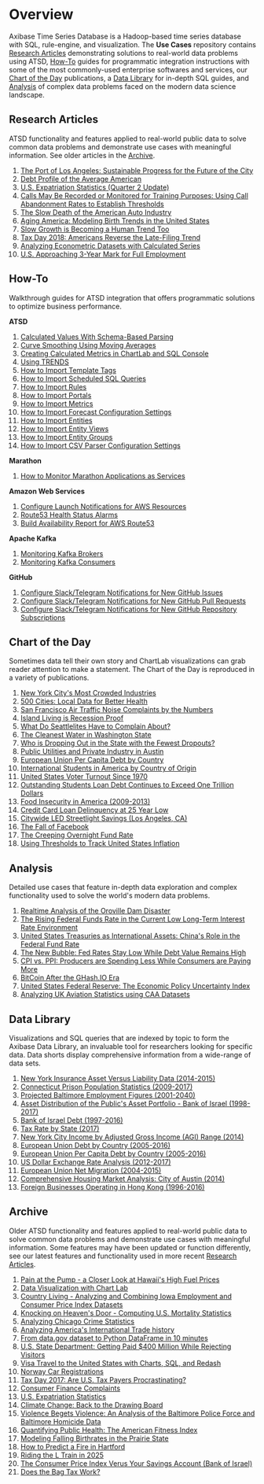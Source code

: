 # Overview

Axibase Time Series Database is a Hadoop-based time series database with SQL, rule-engine, and visualization. The **Use Cases** repository contains [Research Articles](#research-articles) demonstrating solutions to real-world data problems using ATSD, [How-To](#how-to) guides for programmatic integration instructions with some of the most commonly-used enterprise softwares and services, our [Chart of the Day](#chart-of-the-day) publications, a [Data Library](#data-library) for in-depth SQL guides, and [Analysis](#analysis) of complex data problems faced on the modern data science landscape.
  
## Research Articles 

ATSD functionality and features applied to real-world public data to solve common data problems and demonstrate use cases with meaningful information. See older articles in the [Archive](#archive).

1. [The Port of Los Angeles: Sustainable Progress for the Future of the City](LA_Port/README.md)
2. [Debt Profile of the Average American](FED_FORDSR/README.md)
3. [U.S. Expatriation Statistics (Quarter 2 Update)](Expatriation_Q2/README.md)
4. [Calls May Be Recorded or Monitored for Training Purposes: Using Call Abandonment Rates to Establish Thresholds](SF_Phone/README.md)
5. [The Slow Death of the American Auto Industry](Automobiles/README.md)
6. [Aging America: Modeling Birth Trends in the United States](aging-america/README.md)
7. [Slow Growth is Becoming a Human Trend Too](Chart_of_the_Day/life-expectancy/README.md)
8. [Tax Day 2018: Americans Reverse the Late-Filing Trend](IRSTaxFilings_2018/README.md)
9. [Analyzing Econometric Datasets with Calculated Series](Solutions/calculated-values/README.md)
10. [U.S. Approaching 3-Year Mark for Full Employment](Chart_of_the_Day/unemployment/README.md)

## How-To

Walkthrough guides for ATSD integration that offers programmatic solutions to optimize business performance.

**ATSD**
1. [Calculated Values With Schema-Based Parsing](Support/Schema-Parser-Mod-Pre-Import/README.md)
2. [Curve Smoothing Using Moving Averages](Support/Moving-Avg/README.md)
3. [Creating Calculated Metrics in ChartLab and SQL Console](Support/Add-Calculated-Value/README.md)
4. [Using TRENDS](how-to/shared/trends.md)
5. [How to Import Template Tags](how-to/shared/import-tag-template.md)
6. [How to Import Scheduled SQL Queries](how-to/shared/import-scheduled-sql-query.md)
7. [How to Import Rules](how-to/shared/import-rule.md)
8. [How to Import Portals](how-to/shared/import-portal.md)
9. [How to Import Metrics](how-to/shared/import-metric.md)
10. [How to Import Forecast Configuration Settings](how-to/shared/import-forecast.md)
11. [How to Import Entities](how-to/shared/import-entity.md)
12. [How to Import Entity Views](how-to/shared/import-entity-view.md)
13. [How to Import Entity Groups](how-to/shared/import-entity-group.md)
14. [How to Import CSV Parser Configuration Settings](how-to/shared/import-csv-parser.md)

**Marathon**
1. [How to Monitor Marathon Applications as Services](how-to/marathon/capacity-and-usage)

**Amazon Web Services**
1. [Configure Launch Notifications for AWS Resources](how-to/aws/cloud-watch-alert)
2. [Route53 Health Status Alarms](how-to/aws/route53-email-notifications)
3. [Build Availability Report for AWS Route53](how-to/aws/route53-health-checks)

**Apache Kafka**
1. [Monitoring Kafka Brokers](how-to/kafka/brokers-monitoring)
2. [Monitoring Kafka Consumers](how-to/kafka/consumers-monitoring)

**GitHub**
1. [Configure Slack/Telegram Notifications for New GitHub Issues](how-to/github/issue-notification.md)
2. [Configure Slack/Telegram Notifications for New GitHub Pull Requests](how-to/github/pr-notification.md)
3. [Configure Slack/Telegram Notifications for New GitHub Repository Subscriptions](how-to/github/watch-notification.md)


## Chart of the Day 

Sometimes data tell their own story and ChartLab visualizations can grab reader attention to make a statement. The Chart of the Day is reproduced in a variety of publications.

1. [New York City's Most Crowded Industries](Chart_of_the_Day/NY_Jobs/README.md)
2. [500 Cities: Local Data for Better Health](Chart_of_the_Day/CDC_TOP25/README.md)
3. [San Francisco Air Traffic Noise Complaints by the Numbers](Chart_of_the_Day/SFO_Complaints/README.md)
4. [Island Living is Recession Proof](Chart_of_the_Day/Hawaii_GDP/README.md)
5. [What Do Seattlelites Have to Complain About?](Chart_of_the_Day/Seattle_Complaints/README.md)
6. [The Cleanest Water in Washington State](Chart_of_the_Day/WA_Water/README.md)
7. [Who is Dropping Out in the State with the Fewest Dropouts?](Chart_of_the_Day/IA_Dropouts/README.md)
8. [Public Utilities and Private Industry in Austin](Chart_of_the_Day/Austin_Power/README.md)
9. [European Union Per Capita Debt by Country](Chart_of_the_Day/EU_Debt_percap/README.md)
10. [International Students in America by Country of Origin](Chart_of_the_Day/International_Students/README.md)
11. [United States Voter Turnout Since 1970](Chart_of_the_Day/voter-turnout/README.md)
12. [Outstanding Students Loan Debt Continues to Exceed One Trillion Dollars](Chart_of_the_Day/Student_Loan/README.md)
13. [Food Insecurity in America (2009-2013)](Chart_of_the_Day/Food_Insecurity/README.md)
14. [Credit Card Loan Delinquency at 25 Year Low](Chart_of_the_Day/Credit_Delinquency/README.md)
15. [Citywide LED Streetlight Savings (Los Angeles, CA)](Chart_of_the_Day/LA_Lights/README.md)
16. [The Fall of Facebook](Chart_of_the_Day/facebook/README.md)
17. [The Creeping Overnight Fund Rate](Chart_of_the_Day/overnight-fund-rate/README.md)
18. [Using Thresholds to Track United States Inflation](Chart_of_the_Day/us-inflation)

## Analysis

Detailed use cases that feature in-depth data exploration and complex functionality used to solve the world's modern data problems.

1. [Realtime Analysis of the Oroville Dam Disaster](OrovilleDam/README.md)
2. [The Rising Federal Funds Rate in the Current Low Long-Term Interest Rate Environment](Analysis/FedFund_FedInterest/README.md)
3. [United States Treasuries as International Assets: China's Role in the Federal Fund Rate](Analysis/Treasuries_as_Assets/README.md)
4. [The New Bubble: Fed Rates Stay Low While Debt Value Remains High](Analysis/The_New_Bubble/README.md)
5. [CPI vs. PPI: Producers are Spending Less While Consumers are Paying More](Analysis/CPI_PPI/README.md)
6. [BitCoin After the GHash.IO Era](Analysis/BitCoin_After_GHash/README.md)
7. [United States Federal Reserve: The Economic Policy Uncertainty Index](Analysis/Economic_Policy_Uncertainty/README.md)
8. [Analyzing UK Aviation Statistics using CAA Datasets](UKAviation/README.md)

## Data Library

Visualizations and SQL queries that are indexed by topic to form the Axibase Data Library, an invaluable tool for researchers looking for specific data. Data shorts display comprehensive information from a wide-range of data sets.

1. [New York Insurance Asset Versus Liability Data (2014-2015)](DataShorts/NY_Insurance/README.md)
2. [Connecticut Prison Population Statistics (2009-2017)](DataShorts/CT_Prison/README.md)
3. [Projected Baltimore Employment Figures (2001-2040)](DataShorts/Baltimore_MD_Employment/README.md)
4. [Asset Distribution of the Public's Asset Portfolio - Bank of Israel (1998-2017)](DataShorts/CBI/Asset_Distribution/README.md)
5. [Bank of Israel Debt (1997-2016)](DataShorts/CBI/Debt/README.md)
6. [Tax Rate by State (2017)](DataShorts/Taxes_By_State/README.md)
7. [New York City Income by Adjusted Gross Income (AGI) Range (2014)](DataShorts/NY_Pay/README.md)
8. [European Union Debt by Country (2005-2016)](DataShorts/EU_Debt/README.md)
9. [European Union Per Capita Debt by Country (2005-2016)](DataShorts/EU_Debt_percap/README.md)
10. [US Dollar Exchange Rate Analysis (2012-2017)](DataShorts/Dollar-EX/README.md)
11. [European Union Net Migration (2004-2015)](DataShorts/EU_Migration/README.md)
12. [Comprehensive Housing Market Analysis: City of Austin (2014)](DataShorts/Austin_Housing_Market/README.md)
13. [Foreign Businesses Operating in Hong Kong (1996-2016)](DataShorts/Hong_Kong_Business/README.md)

## Archive

Older ATSD functionality and features applied to real-world public data to solve common data problems and demonstrate use cases with meaningful information. Some features may have been updated or function differently, see our latest features and functionality used in more recent [Research Articles](#research-articles).

1. [Pain at the Pump - a Closer Look at Hawaii's High Fuel Prices](HawaiiGasPrices/hawaii_gas_prices.md)
2. [Data Visualization with Chart Lab](ChartLabIntro/README.md)
3. [Country Living - Analyzing and Combining Iowa Employment and Consumer Price Index Datasets](SocrataIowaCompensation/README.md)
4. [Knocking on Heaven's Door - Computing U.S. Mortality Statistics](USMortality/README.md)
5. [Analyzing Chicago Crime Statistics](ChicagoCrime/README.md)
6. [Analyzing America's International Trade history](USInternationalTrade/README.md)
7. [From data.gov dataset to Python DataFrame in 10 minutes](SocrataPython/README.md)
8. [U.S. State Department: Getting Paid $400 Million While Rejecting Visitors](USVisaRefusal/README.md)
9. [Visa Travel to the United States with Charts, SQL, and Redash](USVisa/README.md)
10. [Norway Car Registrations](NorwayCars/README.md)
11. [Tax Day 2017: Are U.S. Tax Payers Procrastinating?](IRSTaxFilings/README.md)
12. [Consumer Finance Complaints](ConsumerFinance/README.md)
13. [U.S. Expatriation Statistics](Expatriation/README.md)
14. [Climate Change: Back to the Drawing Board](ClimateChange/README.md)
15. [Violence Begets Violence: An Analysis of the Baltimore Police Force and Baltimore Homicide Data](BaltimorePolice/README.md)
16. [Quantifying Public Health: The American Fitness Index](FitnessIndex/README.md)
17. [Modeling Falling Birthrates in the Prairie State](IllinoisBirthrates/README.md)
18. [How to Predict a Fire in Hartford](CT_Fire/README.md)
19. [Riding the L Train in 2025](L_Train2025/README.md)
20. [The Consumer Price Index Verus Your Savings Account (Bank of Israel)](CBI_CPI/README.md)
21. [Does the Bag Tax Work?](Bag_Tax/README.md)
